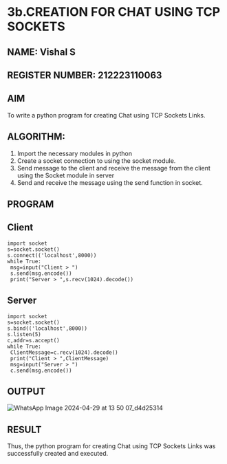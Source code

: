 # 3b.CREATION FOR CHAT USING TCP SOCKETS
## NAME: Vishal S
## REGISTER NUMBER: 212223110063

## AIM
To write a python program for creating Chat using TCP Sockets Links.
## ALGORITHM:
1. Import the necessary modules in python
2. Create a socket connection to using the socket module.
3. Send message to the client and receive the message from the client using the Socket module in
 server
4. Send and receive the message using the send function in socket.
## PROGRAM
## Client
```
import socket
s=socket.socket()
s.connect(('localhost',8000))
while True:
 msg=input("Client > ")
 s.send(msg.encode())
 print("Server > ",s.recv(1024).decode())
```
## Server
```
import socket
s=socket.socket()
s.bind(('localhost',8000))
s.listen(5)
c,addr=s.accept()
while True:
 ClientMessage=c.recv(1024).decode()
 print("Client > ",ClientMessage)
 msg=input("Server > ")
 c.send(msg.encode())
```
## OUTPUT
![WhatsApp Image 2024-04-29 at 13 50 07_d4d25314](https://github.com/vishal23000591/3b_CHAT_USING_TCP_SOCKETS/assets/147139719/3761d9f8-72da-449f-9751-792e16177cf5)

## RESULT
Thus, the python program for creating Chat using TCP Sockets Links was successfully 
created and executed.
